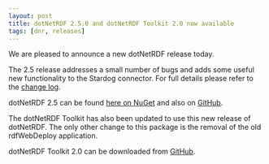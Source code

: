```yaml
---
layout: post
title: dotNetRDF 2.5.0 and dotNetRDF Toolkit 2.0 now available
tags: [dnr, releases]
---
```


We are pleased to announce a new dotNetRDF release today.

The 2.5 release addresses a small number of bugs and adds some useful new functionality to the Stardog connector. For full details please refer to the [change log](https://github.com/dotnetrdf/dotnetrdf/blob/master/ChangeLog.txt).

dotNetRDF 2.5 can be found [here on NuGet](https://www.nuget.org/packages/dotNetRDF/2.5.0) and also on [GitHub](https://github.com/dotnetrdf/dotnetrdf/releases/tag/v2.5.0).

The dotNetRDF Toolkit has also been updated to use this new release of dotNetRDF. The only other change to this package is the removal of the old rdfWebDeploy application.

dotNetRDF Toolkit 2.0 can be downloaded from [GitHub](https://github.com/dotnetrdf/dotNetRDF.Toolkit/releases/tag/v2.0.0). 
